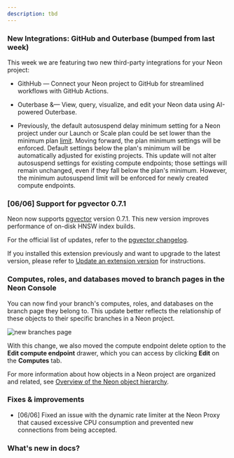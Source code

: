 ```yaml
---
description: tbd
---
```


### New Integrations: GitHub and Outerbase (bumped from last week)

This week we are featuring two new third-party integrations for your Neon project:

- GithHub &#8212;  Connect your Neon project to GitHub for streamlined workflows with GitHub Actions.
- Outerbase &&#8212; View, query, visualize, and edit your Neon data using AI-powered Outerbase.

- Previously, the default autosuspend delay minimum setting for a Neon project under our Launch or Scale plan could be set lower than the minimum plan [limit](/docs/guides/auto-suspend-guide#autosuspend-limits). Moving forward, the plan minimum settings will be enforced. Default settings below the plan's minimum will be automatically adjusted for existing projects. This update will not alter autosuspend settings for existing compute endpoints; those settings will remain unchanged, even if they fall below the plan's minimum. However, the minimum autosuspend limit will be enforced for newly created compute endpoints.

### [06/06] Support for pgvector 0.7.1

Neon now supports [pgvector](/docs/extensions/pgvector) version 0.7.1. This new version improves performance of on-disk HNSW index builds.

For the official list of updates, refer to the [pgvector changelog](https://github.com/pgvector/pgvector/blob/master/CHANGELOG.md).

If you installed this extension previously and want to upgrade to the latest version, please refer to [Update an extension version](/docs/extensions/pg-extensions#update-an-extension-version) for instructions.


### Computes, roles, and databases moved to branch pages in the Neon Console

You can now find your branch's computes, roles, and databases on the branch page they belong to. This update better reflects the relationship of these objects to their specific branches in a Neon project.

![new branches page](/docs/relnotes/new_branch_page_with_tabs.png)

With this change, we also moved the compute endpoint delete option to the **Edit compute endpoint** drawer, which you can access by clicking **Edit** on the **Computes** tab.

For more information about how objects in a Neon project are organized and related, see [Overview of the Neon object hierarchy](/docs/manage/overview).

### Fixes & improvements

- [06/06] Fixed an issue with the dynamic rate limiter at the Neon Proxy that caused excessive CPU consumption and prevented new connections from being accepted. 

### What's new in docs?

